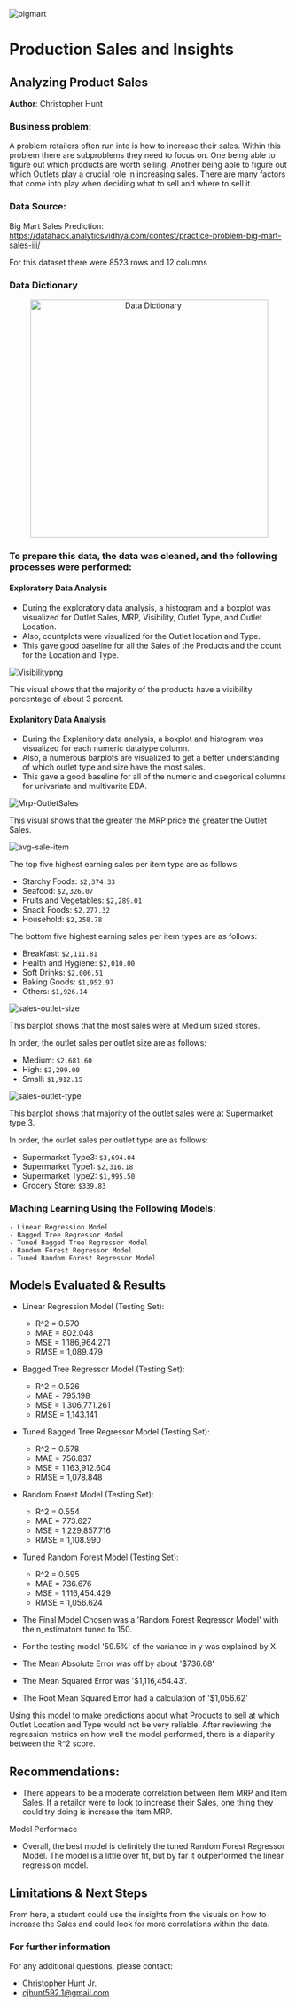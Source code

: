 ![bigmart](https://github.com/chrishunt11/Prediction-of-Product-Sales/assets/123383359/998a2af5-0f2c-4a58-b68e-1dd392901142)


# Production Sales and Insights
## Analyzing Product Sales 

**Author**: Christopher Hunt

### Business problem:

A problem retailers often run into is how to increase their sales. Within this problem there are subproblems they need to focus on. One being able to figure out which products are worth selling. Another being able to figure out which Outlets play a crucial role in increasing sales. There are many factors that come into play when deciding what to sell and where to sell it.

### Data Source:

Big Mart Sales Prediction: https://datahack.analyticsvidhya.com/contest/practice-problem-big-mart-sales-iii/

For this dataset there were 8523 rows and 12 columns

### Data Dictionary
<p align = "center"> 
  <img width="429" alt="Data Dictionary" src="https://github.com/chrishunt11/Prediction-of-Product-Sales/assets/123383359/06c0f6b5-b1be-4a6d-8712-6cff3262a07c">
</p>

### To prepare this data, the data was cleaned, and the following processes were performed:

#### Exploratory Data Analysis

- During the exploratory data analysis, a histogram and a boxplot was visualized for Outlet Sales, MRP, Visibility, Outlet Type, and Outlet Location.
- Also, countplots were visualized for the Outlet location and Type.
- This gave good baseline for all the Sales of the Products and the count for the Location and Type.

![Visibilitypng](https://github.com/chrishunt11/Prediction-of-Product-Sales/assets/123383359/74f27d5c-bcf8-4361-b380-8a585a00707d)

This visual shows that the majority of the products have a visibility percentage of about 3 percent.

#### Explanitory Data Analysis

- During the Explanitory data analysis, a boxplot and histogram was visualized for each numeric datatype column.
- Also, a numerous barplots are visualized to get a better understanding of which outlet type and size have the most sales.
- This gave a good baseline for all of the numeric and caegorical columns for univariate and multivarite EDA.


![Mrp-OutletSales](https://github.com/chrishunt11/Prediction-of-Product-Sales/assets/123383359/94e0aeef-f97a-4c0e-8ce0-5dd8bee14070)


This visual shows that the greater the MRP price the greater the Outlet Sales.


![avg-sale-item](https://github.com/chrishunt11/Prediction-of-Product-Sales/assets/123383359/44733357-7ff1-404b-85ed-772a71817a26)


The top five highest earning sales per item type are as follows:
- Starchy Foods:            `$2,374.33`
- Seafood:                  `$2,326.07`
- Fruits and Vegetables:    `$2,289.01`
- Snack Foods:              `$2,277.32`
- Household:                `$2,258.78`

The bottom five highest earning sales per item types are as follows:
- Breakfast:                `$2,111.81`
- Health and Hygiene:       `$2,010.00`
- Soft Drinks:              `$2,006.51`
- Baking Goods:             `$1,952.97`
- Others:                   `$1,926.14`



![sales-outlet-size](https://github.com/chrishunt11/Prediction-of-Product-Sales/assets/123383359/4369bdbe-1c14-4fd0-8bea-b290c969de04)


This barplot shows that the most sales were at Medium sized stores.


In order, the outlet sales per outlet size are as follows:
- Medium:          `$2,681.60`
- High:            `$2,299.00`
- Small:           `$1,912.15`


![sales-outlet-type](https://github.com/chrishunt11/Prediction-of-Product-Sales/assets/123383359/093ee71e-b17c-4816-8624-d49f8cc519fc)


This barplot shows that majority of the outlet sales were at Supermarket type 3.


In order, the outlet sales per outlet type are as follows:
- Supermarket Type3:	    `$3,694.04`
- Supermarket Type1:	    `$2,316.18`
- Supermarket Type2:	    `$1,995.50`
- Grocery Store:	        `$339.83`

 ### Maching Learning Using the Following Models:
    - Linear Regression Model
    - Bagged Tree Regressor Model
    - Tuned Bagged Tree Regressor Model
    - Random Forest Regressor Model
    - Tuned Random Forest Regressor Model

## Models Evaluated & Results

- Linear Regression Model (Testing Set):
  - R^2 = 0.570
  - MAE = 802.048
  - MSE = 1,186,964.271
  - RMSE = 1,089.479

- Bagged Tree Regressor Model (Testing Set):
  - R^2 = 0.526
  - MAE = 795.198
  - MSE = 1,306,771.261
  - RMSE = 1,143.141

- Tuned Bagged Tree Regressor Model (Testing Set):
  - R^2 = 0.578
  - MAE = 756.837
  - MSE = 1,163,912.604
  - RMSE = 1,078.848 

- Random Forest Model (Testing Set):
  - R^2 = 0.554
  - MAE = 773.627
  - MSE = 1,229,857.716
  - RMSE = 1,108.990

- Tuned Random Forest Model (Testing Set):
  - R^2 = 0.595
  - MAE = 736.676
  - MSE = 1,116,454.429
  - RMSE = 1,056.624

- The Final Model Chosen was a 'Random Forest Regressor Model' with the n_estimators tuned to 150.
- For the testing model '59.5%' of the variance in y was explained by X.
- The Mean Absolute Error was off by about '$736.68'
- The Mean Squared Error was '$1,116,454.43'.
- The Root Mean Squared Error had a calculation of '$1,056.62'

Using this model to make predictions about what Products to sell at which Outlet Location and Type would not be very reliable. After reviewing the regression metrics on how well the model performed, there is a disparity between the R^2 score.

## Recommendations:

- There appears to be a moderate correlation between Item MRP and Item Sales. If a retailor were to look to increase their Sales, one thing they could try doing is increase the Item MRP.

Model Performace 
- Overall, the best model is definitely the tuned Random Forest Regressor Model. The model is a little over fit, but by far it outperformed the linear regression model.


## Limitations & Next Steps

From here, a student could use the insights from the visuals on how to increase the Sales and could look for more correlations within the data.

### For further information


For any additional questions, please contact:
- Christopher Hunt Jr.
- cjhunt592.1@gmail.com
